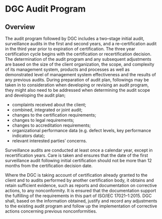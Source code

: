 # DGC Audit Program

## Overview

The audit program followed by DGC includes a two–stage initial audit, surveillance audits in the first and second years, and a re–certification audit in the third year prior to expiration of certification. The three year certification cycle begins with the certification or recertification decision. The determination of the audit program and any subsequent adjustments are based on the size of the client organization, the scope, and complexity of its management system, products and processes as well as demonstrated level of management system effectiveness and the results of any previous audits. During preparation of audit plan, followings may be taken in to consideration when developing or revising an audit program, they might also need to be addressed when determining the audit scope and developing the audit plan; 

* complaints received about the client; 
* combined, integrated or joint audit;
* changes to the certification requirements;
* changes to legal requirements; 
* changes to accreditation requirements; 
* organizational performance data (e.g. defect levels, key performance indicators  data); 
* relevant interested parties’ concerns. 


Surveillance audits are conducted at least once a calendar year, except in recertification years. Care is taken and ensures that the date of the first surveillance audit following initial certification should not be more than 12 months from the certification decision date. 

Where the DGC is taking account of certification already granted to the client and to audits performed by another certification body, it obtains and retain sufficient evidence, such as reports and documentation on corrective actions, to any nonconformity. It is ensured that the documentation support the fulfilling of the requirements in this part of ISO/IEC 17021–1:2015. DGC shall, based on the information obtained, justify and record any adjustments to the existing audit program and follow up the implementation of corrective actions concerning previous nonconformities. 

 